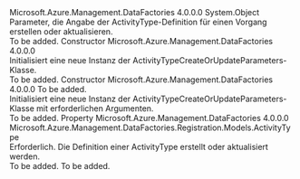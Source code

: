 <Type Name="ActivityTypeCreateOrUpdateParameters" FullName="Microsoft.Azure.Management.DataFactories.Registration.Models.ActivityTypeCreateOrUpdateParameters">
  <TypeSignature Language="C#" Value="public class ActivityTypeCreateOrUpdateParameters" />
  <TypeSignature Language="ILAsm" Value=".class public auto ansi beforefieldinit ActivityTypeCreateOrUpdateParameters extends System.Object" />
  <TypeSignature Language="DocId" Value="T:Microsoft.Azure.Management.DataFactories.Registration.Models.ActivityTypeCreateOrUpdateParameters" />
  <TypeSignature Language="VB.NET" Value="Public Class ActivityTypeCreateOrUpdateParameters" />
  <TypeSignature Language="F#" Value="type ActivityTypeCreateOrUpdateParameters = class" />
  <AssemblyInfo>
    <AssemblyName>Microsoft.Azure.Management.DataFactories</AssemblyName>
    <AssemblyVersion>4.0.0.0</AssemblyVersion>
  </AssemblyInfo>
  <Base>
    <BaseTypeName>System.Object</BaseTypeName>
  </Base>
  <Interfaces />
  <Docs>
    <summary>
            Parameter, die Angabe der ActivityType-Definition für einen Vorgang erstellen oder aktualisieren.
            </summary>
    <remarks>To be added.</remarks>
  </Docs>
  <Members>
    <Member MemberName=".ctor">
      <MemberSignature Language="C#" Value="public ActivityTypeCreateOrUpdateParameters ();" />
      <MemberSignature Language="ILAsm" Value=".method public hidebysig specialname rtspecialname instance void .ctor() cil managed" />
      <MemberSignature Language="DocId" Value="M:Microsoft.Azure.Management.DataFactories.Registration.Models.ActivityTypeCreateOrUpdateParameters.#ctor" />
      <MemberSignature Language="VB.NET" Value="Public Sub New ()" />
      <MemberType>Constructor</MemberType>
      <AssemblyInfo>
        <AssemblyName>Microsoft.Azure.Management.DataFactories</AssemblyName>
        <AssemblyVersion>4.0.0.0</AssemblyVersion>
      </AssemblyInfo>
      <Parameters />
      <Docs>
        <summary>
            Initialisiert eine neue Instanz der ActivityTypeCreateOrUpdateParameters-Klasse.
            </summary>
        <remarks>To be added.</remarks>
      </Docs>
    </Member>
    <Member MemberName=".ctor">
      <MemberSignature Language="C#" Value="public ActivityTypeCreateOrUpdateParameters (Microsoft.Azure.Management.DataFactories.Registration.Models.ActivityType activityType);" />
      <MemberSignature Language="ILAsm" Value=".method public hidebysig specialname rtspecialname instance void .ctor(class Microsoft.Azure.Management.DataFactories.Registration.Models.ActivityType activityType) cil managed" />
      <MemberSignature Language="DocId" Value="M:Microsoft.Azure.Management.DataFactories.Registration.Models.ActivityTypeCreateOrUpdateParameters.#ctor(Microsoft.Azure.Management.DataFactories.Registration.Models.ActivityType)" />
      <MemberSignature Language="F#" Value="new Microsoft.Azure.Management.DataFactories.Registration.Models.ActivityTypeCreateOrUpdateParameters : Microsoft.Azure.Management.DataFactories.Registration.Models.ActivityType -&gt; Microsoft.Azure.Management.DataFactories.Registration.Models.ActivityTypeCreateOrUpdateParameters" Usage="new Microsoft.Azure.Management.DataFactories.Registration.Models.ActivityTypeCreateOrUpdateParameters activityType" />
      <MemberType>Constructor</MemberType>
      <AssemblyInfo>
        <AssemblyName>Microsoft.Azure.Management.DataFactories</AssemblyName>
        <AssemblyVersion>4.0.0.0</AssemblyVersion>
      </AssemblyInfo>
      <Parameters>
        <Parameter Name="activityType" Type="Microsoft.Azure.Management.DataFactories.Registration.Models.ActivityType" />
      </Parameters>
      <Docs>
        <param name="activityType">To be added.</param>
        <summary>
            Initialisiert eine neue Instanz der ActivityTypeCreateOrUpdateParameters-Klasse mit erforderlichen Argumenten.
            </summary>
        <remarks>To be added.</remarks>
      </Docs>
    </Member>
    <Member MemberName="ActivityType">
      <MemberSignature Language="C#" Value="public Microsoft.Azure.Management.DataFactories.Registration.Models.ActivityType ActivityType { get; set; }" />
      <MemberSignature Language="ILAsm" Value=".property instance class Microsoft.Azure.Management.DataFactories.Registration.Models.ActivityType ActivityType" />
      <MemberSignature Language="DocId" Value="P:Microsoft.Azure.Management.DataFactories.Registration.Models.ActivityTypeCreateOrUpdateParameters.ActivityType" />
      <MemberSignature Language="VB.NET" Value="Public Property ActivityType As ActivityType" />
      <MemberSignature Language="F#" Value="member this.ActivityType : Microsoft.Azure.Management.DataFactories.Registration.Models.ActivityType with get, set" Usage="Microsoft.Azure.Management.DataFactories.Registration.Models.ActivityTypeCreateOrUpdateParameters.ActivityType" />
      <MemberType>Property</MemberType>
      <AssemblyInfo>
        <AssemblyName>Microsoft.Azure.Management.DataFactories</AssemblyName>
        <AssemblyVersion>4.0.0.0</AssemblyVersion>
      </AssemblyInfo>
      <ReturnValue>
        <ReturnType>Microsoft.Azure.Management.DataFactories.Registration.Models.ActivityType</ReturnType>
      </ReturnValue>
      <Docs>
        <summary>
            Erforderlich. Die Definition einer ActivityType erstellt oder aktualisiert werden.
            </summary>
        <value>To be added.</value>
        <remarks>To be added.</remarks>
      </Docs>
    </Member>
  </Members>
</Type>
